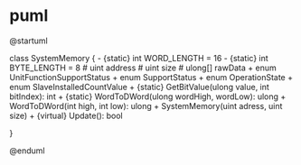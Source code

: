 # puml
@startuml

class SystemMemory {
    - {static} int WORD_LENGTH = 16
    - {static} int BYTE_LENGTH = 8
    # uint address
    # uint size
    # ulong[] rawData
    + enum UnitFunctionSupportStatus
    + enum SupportStatus
    + enum OperationState
    + enum SlaveInstalledCountValue
    + {static} GetBitValue(ulong value, int bitIndex): int
    + {static} WordToDWord(ulong wordHigh, wordLow): ulong
    + WordToDWord(int high, int low): ulong
    + SystemMemory(uint adress, uint size)
    + {virtual} Update(): bool



}

@enduml
